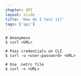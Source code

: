 ```yaml
---
chapter: API
layout: slide
title: 'How do I test it?'
tags: ['api']
---
```


    # Anonymous
	$ curl <URL>
    
    # Pass credentials on CLI
    $ curl -u <user:password> <URL>

    # Use .netrc file
	$ curl -n <URL>
